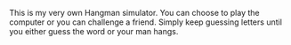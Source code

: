 This is my very own Hangman simulator. You can choose to play the computer or you can challenge a friend.
Simply keep guessing letters until you either guess the word or your man hangs.
